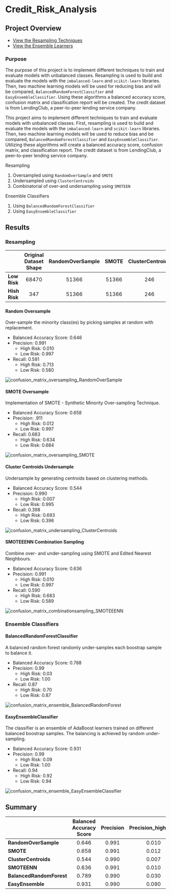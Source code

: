 # Credit_Risk_Analysis

## Project Overview
- [View the Resampling Techniques](credit_risk_resampling.ipynb)
- [View the Ensemble Learners](credit_risk_ensemble.ipynb)

### Purpose
The purpose of this project is to implement different techniques to train and evaluate models with unbalanced classes. Resampling is used to build and evaluate the models with the `imbalanced-learn` and `scikit-learn` libraries. Then, two machine learning models will be used for reducing bias and will be compared, `BalancedRandomForestClassifier` and `EasyEnsembleClassifier`.  Using these algorithms a balanced accuracy score, confusion matrix and classification report will be created. The credit dataset is from LendingClub, a peer-to-peer lending service company.

This project aims to implement different techniques to train and evaluate models with unbalanced classes. First, resampling is used to build and evaluate the models with the `imbalanced-learn` and `scikit-learn` libraries. Then, two machine learning models will be used to reduce bias and be compared, `BalancedRandomForestClassifier` and `EasyEnsembleClassifier`. Utilizing these algorithms will create a balanced accuracy score, confusion matrix, and classification report. The credit dataset is from LendingClub, a peer-to-peer lending service company.

Resampling
1. Oversampled using `RandomOverSample` and `SMOTE`
2. Undersampled using `ClusterCentroids`
3. Combinatorial of over-and undersampling using `SMOTEEN`

Ensemble Classifiers
1. Using `BalancedRandomForestClassifier`
2. Using `EasyEnsembleClassifier`

## Results
### Resampling

|                | **Original Dataset Shape** | **RandomOverSample** | **SMOTE** | **ClusterCentroids** | **SMOTEENN** |
|:---------------|:--------------------------:|:--------------------:|:---------:|:--------------------:|:------------:|
| **Low Risk**   |            68470           |         51366        |   51366   |          246         |     51361    |
| **Hish Risk**  |             347            |         51366        |   51366   |          246         |     46653    |

#### Random Oversample
Over-sample the minority class(es) by picking samples at random with replacement.
- Balanced Accuracy Score: 0.646
- Precision: 0.991
  - High Risk: 0.010
  - Low Risk: 0.997
- Recall: 0.581
  - High Risk: 0.713
  - Low Risk: 0.580

![confusion_matrix_oversampling_RandomOverSample](Resources/confusion_matrix_oversampling_RandomOverSample.png)

#### SMOTE Oversample
Implementation of SMOTE - Synthetic Minority Over-sampling Technique.
- Balanced Accuracy Score: 0.658
- Precision: .911
  - High Risk: 0.012
  - Low Risk: 0.997
- Recall: 0.683
  - High Risk: 0.634
  - Low Risk: 0.684

![confusion_matrix_oversampling_SMOTE](Resources/confusion_matrix_oversampling_SMOTE.png)

#### Cluster Centroids Undersample
Undersample by generating centroids based on clustering methods.
- Balanced Accuracy Score: 0.544
- Precision: 0.990
  - High Risk: 0.007
  - Low Risk: 0.995
- Recall: 0.398
  - High Risk: 0.693
  - Low Risk: 0.396

![confusion_matrix_undersampling_ClusterCentroids](Resources/confusion_matrix_undersampling_ClusterCentroids.png)

#### SMOTEEENN Combination Sampling
Combine over- and under-sampling using SMOTE and Edited Nearest Neighbours.
- Balanced Accuracy Score: 0.636
- Precision: 0.991
  - High Risk: 0.010
  - Low Risk: 0.997
- Recall: 0.590
  - High Risk: 0.683
  - Low Risk: 0.589

![confusion_matrix_combinationsampling_SMOTEEENN](Resources/confusion_matrix_combinationsampling_SMOTEEENN.png)

### Ensemble Classifiers

#### BalancedRandomForestClassifier
A balanced random forest randomly under-samples each boostrap sample to balance it.
- Balanced Accuracy Score: 0.788
- Precision: 0.99
  - High Risk: 0.03
  - Low Risk: 1.00
- Recall: 0.87
  - High Risk: 0.70
  - Low Risk: 0.87

![confusion_matrix_ensemble_BalancedRandomForest](Resources/confusion_matrix_ensemble_BalancedRandomForest.png)

#### EasyEnsembleClassifier
The classifier is an ensemble of AdaBoost learners trained on different balanced boostrap samples. The balancing is achieved by random under-sampling.
- Balanced Accuracy Score: 0.931
- Precision: 0.99
  - High Risk: 0.09
  - Low Risk: 1.00
- Recall: 0.94
  - High Risk: 0.92
  - Low Risk: 0.94

![confusion_matrix_ensemble_EasyEnsembleClassifier](Resources/confusion_matrix_ensemble_EasyEnsembleClassifier.png)


## Summary

|                          | **Balanced Accuracy Score** | **Precision** | **Precision_high_risk** | **Precision_low_risk** | **Recall** | **Recall_high_risk** | **Recall_low_risk** |
|--------------------------|:---------------------------:|:-------------:|:-----------------------:|:----------------------:|:----------:|:--------------------:|:-------------------:|
| **RandomOverSample**     |            0.646            |     0.991     |          0.010          |          0.997         |    0.581   |         0.713        |        0.580        |
| **SMOTE**                |            0.658            |     0.991     |          0.012          |          0.997         |    0.683   |         0.634        |        0.684        |
| **ClusterCentroids**     |            0.544            |     0.990     |          0.007          |          0.995         |    0.398   |         0.693        |        0.396        |
| **SMOTEENN**             |            0.636            |     0.991     |          0.010          |          0.997         |    0.590   |         0.683        |        0.589        |
| **BalancedRandomForest** |            0.789            |     0.990     |          0.030          |          1.000         |    0.870   |         0.700        |        0.870        |
| **EasyEnsemble**         |            0.931            |     0.990     |          0.090          |          1.000         |    0.940   |         0.920        |        0.940        |
